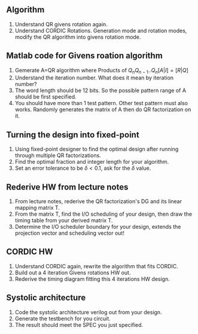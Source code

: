 ## Algorithm
1. Understand QR givens rotation again.
2. Understand CORDIC Rotations. Generation mode and rotation modes, modify the QR algorithm into givens rotation mode.

## Matlab code for Givens roation algorithm
1. Gemerate A=QR algorithm where Products of $Q_nQ_{n-1}..Q_n[A|I] = [R|Q]$
2. Understand the iteration number. What does it mean by iteration number?
3. The word length should be 12 bits. So the possible pattern range of A should be first specified.
4. You should have more than 1 test pattern. Other test pattern must also works. Randomly generates the matrix of A then do QR factorization on it.

## Turning the design into fixed-point
1. Using fixed-point designer to find the optimal design after running through multiple QR factorizations.
2. Find the optimal fraction and integer length for your algorithm.
3. Set an error tolerance to be $\delta < 0.1%$, ask for the $\delta$ value.

## Rederive HW from lecture notes
1. From lecture notes, rederive the QR factorization's DG and its linear mapping matrix T.
2. From the matrix T, find the I/O scheduling of your design, then draw the timing table from your derived matrix T.
3. Determine the I/O scheduler boundary for your design, extends the projection vector and scheduling vector out!

## CORDIC HW
1. Understand CORDIC again, rewrite the algorithm that fits CORDIC.
2. Build out a 4 iteration Givens rotations HW out.
3. Rederive the timing diagram fitting this 4 iterations HW design.

## Systolic architecture
1. Code the systolic architecture verilog out from your design.
2. Generate the testbench for you circuit.
3. The result should meet the SPEC you just specified.